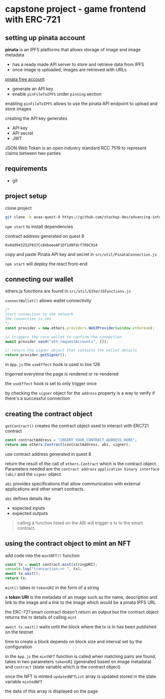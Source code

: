 # capstone project - game frontend with ERC-721

## setting up pinata account

**pinata** is an IPFS platforms that allows storage of image and image metadata

- has a ready made API server to store and retrieve data from IPFS
- once image is uploaded, images are retrieved with URLs

[pinata free account](https://app.pinata.cloud/register)

- generate an API key
- enable `pinFileToIPFS` under `pinning` section

enabling `pinFileToIPFS` allows to use the pinata API endpoint to upload and store images

creating the API key generates
- API key
- API secret
- JWT 

JSON Web Token is an open industry standard RCC 7519 to represent claims between two parties

## requirements

- git

## project setup

clone project

```sh
git clone -b avax-quest-9 https://github.com/stackup-dev/advancing-into-avalanche.git
```

`npm start` to install dependencies

contract address generated on quest 8

`0x0dd943252F037Cc84beeeAF1Df1d8Fdcf709C914`

copy and paste Pinata API key and secret in `src/util/PinataConnection.js`

`npm start` will deploy the react front-end 

## connecting our wallet

ethers.js functions are found in `src/util/EtherJSFunctions.js`

`connectWallet()` allows wallet connectivity

```js
/* 
start connection to the network 
the connection is set 
*/
const provider = new ethers.providers.Web3Provider(window.ethereum); 

// triggers the core wallet to confirm the connection
await provider.send("eth_requestAccounts", []); 

// return the signer object that contains the wallet details
return provider.getSigner();
```

in `App.js` the `useEffect` hook is used in line 126

trigerred everytime the page is rendered or re-rendered

the `useEffect` hook is set to only trigger once 

by checking the `signer` object for the `address` property is a way to verify if there's a successful connection 

## creating the contract object

`getContract()` creates the contract object used to interact with ERC721 contract

```js
const contractAddress = "INSERT_YOUR_CONTRACT_ADDRESS_HERE"; 
return new ethers.Contract(contractAddress, abi, signer);
```

use contract address generated in quest 8

return the result of the call of `ethers.Contract` which is the contract object. Parameters needed are the `contract address` `application binary interface (abi)` and the `signer` object

`abi` provides specifications that allow communication with external applications and other smart contracts. 

`abi` defines details like
- expected inputs
- expected outputs

> calling a function listed on the ABi will trigger a tx to the smart contract.

## using the contract object to mint an NFT

add code into the `mintNFT()` function

```js
const tx = await contract.mint(stringURI); 
console.log("transaction:>> ", tx); 
await tx.wait(); 
return tx;
```

`mint()` takes in `tokenURI` in the form of a string

a **token URI** is the metadata of an image such as the name, description and link to the image and a link to the image which would be a pinata IPFS URL

the ERC-721 smart contract doesn't return an output but the contract object returns the tx details of calling `mint`

`await tx.wait()` waits until the block where the tx is in has been published on the testnet

time to create a block depends on block size and interval set by the configuration

in the `App.js` the `mintNFT` function is called when matching pairs are found, takes in two parameters `tokenURI` (generated based on image metadata) and `contract` (state variable which is the contract object)

once the NFT is minted `updatedNFTList` array is updated stored in the state variable `mintedNFT`

the data of this array is displayed on the page



